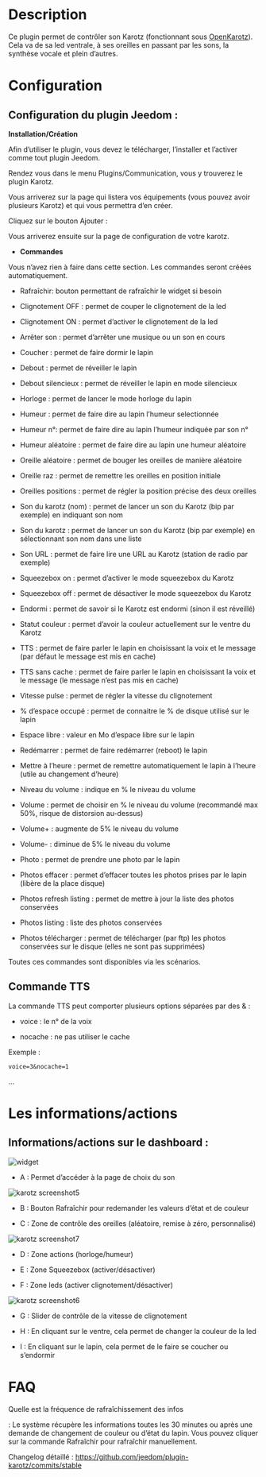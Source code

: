 Description 
===========

Ce plugin permet de contrôler son Karotz (fonctionnant sous
[OpenKarotz](http://www.openkarotz.org/)). Cela va de sa led ventrale, à
ses oreilles en passant par les sons, la synthèse vocale et plein
d’autres.

Configuration 
=============

Configuration du plugin Jeedom : 
--------------------------------

**Installation/Création**

Afin d’utiliser le plugin, vous devez le télécharger, l’installer et
l’activer comme tout plugin Jeedom.

Rendez vous dans le menu Plugins/Communication, vous y trouverez le
plugin Karotz.

Vous arriverez sur la page qui listera vos équipements (vous pouvez
avoir plusieurs Karotz) et qui vous permettra d’en créer.

Cliquez sur le bouton Ajouter :

Vous arriverez ensuite sur la page de configuration de votre karotz.

-   **Commandes**

Vous n’avez rien à faire dans cette section. Les commandes seront créées
automatiquement.

-   Rafraîchir: bouton permettant de rafraîchir le widget si besoin

-   Clignotement OFF : permet de couper le clignotement de la led

-   Clignotement ON : permet d’activer le clignotement de la led

-   Arrêter son : permet d’arrêter une musique ou un son en cours

-   Coucher : permet de faire dormir le lapin

-   Debout : permet de réveiller le lapin

-   Debout silencieux : permet de réveiller le lapin en mode silencieux

-   Horloge : permet de lancer le mode horloge du lapin

-   Humeur : permet de faire dire au lapin l’humeur selectionnée

-   Humeur n°: permet de faire dire au lapin l’humeur indiquée par son
    n°

-   Humeur aléatoire : permet de faire dire au lapin une humeur
    aléatoire

-   Oreille aléatoire : permet de bouger les oreilles de manière
    aléatoire

-   Oreille raz : permet de remettre les oreilles en position initiale

-   Oreilles positions : permet de régler la position précise des deux
    oreilles

-   Son du karotz (nom) : permet de lancer un son du Karotz (bip
    par exemple) en indiquant son nom

-   Son du karotz : permet de lancer un son du Karotz (bip par exemple)
    en sélectionnant son nom dans une liste

-   Son URL : permet de faire lire une URL au Karotz (station de radio
    par exemple)

-   Squeezebox on : permet d’activer le mode squeezebox du Karotz

-   Squeezebox off : permet de désactiver le mode squeezebox du Karotz

-   Endormi : permet de savoir si le Karotz est endormi (sinon il
    est réveillé)

-   Statut couleur : permet d’avoir la couleur actuellement sur le
    ventre du Karotz

-   TTS : permet de faire parler le lapin en choisissant la voix et le
    message (par défaut le message est mis en cache)

-   TTS sans cache : permet de faire parler le lapin en choisissant la
    voix et le message (le message n’est pas mis en cache)

-   Vitesse pulse : permet de régler la vitesse du clignotement

-   % d’espace occupé : permet de connaitre le % de disque utilisé sur
    le lapin

-   Espace libre : valeur en Mo d’espace libre sur le lapin

-   Redémarrer : permet de faire redémarrer (reboot) le lapin

-   Mettre à l’heure : permet de remettre automatiquement le lapin à
    l’heure (utile au changement d’heure)

-   Niveau du volume : indique en % le niveau du volume

-   Volume : permet de choisir en % le niveau du volume (recommandé max
    50%, risque de distorsion au-dessus)

-   Volume+ : augmente de 5% le niveau du volume

-   Volume- : diminue de 5% le niveau du volume

-   Photo : permet de prendre une photo par le lapin

-   Photos effacer : permet d’effacer toutes les photos prises par le
    lapin (libère de la place disque)

-   Photos refresh listing : permet de mettre à jour la liste des photos
    conservées

-   Photos listing : liste des photos conservées

-   Photos télécharger : permet de télécharger (par ftp) les photos
    conservées sur le disque (elles ne sont pas supprimées)

Toutes ces commandes sont disponibles via les scénarios.

Commande TTS 
------------

La commande TTS peut comporter plusieurs options séparées par des & :

-   voice : le n° de la voix

-   nocache : ne pas utiliser le cache

Exemple :

    voice=3&nocache=1

…​

Les informations/actions 
========================

Informations/actions sur le dashboard : 
---------------------------------------

![widget](../images/widget.jpg)

-   A : Permet d’accéder à la page de choix du son

![karotz screenshot5](../images/karotz_screenshot5.jpg)

-   B : Bouton Rafraîchir pour redemander les valeurs d’état et de
    couleur

-   C : Zone de contrôle des oreilles (aléatoire, remise à
    zéro, personnalisé)

![karotz screenshot7](../images/karotz_screenshot7.jpg)

-   D : Zone actions (horloge/humeur)

-   E : Zone Squeezebox (activer/désactiver)

-   F : Zone leds (activer clignotement/désactiver)

![karotz screenshot6](../images/karotz_screenshot6.jpg)

-   G : Slider de contrôle de la vitesse de clignotement

-   H : En cliquant sur le ventre, cela permet de changer la couleur de
    la led

-   I : En cliquant sur le lapin, cela permet de le faire se coucher ou
    s’endormir

FAQ 
===

Quelle est la fréquence de rafraîchissement des infos

:   Le système récupère les informations toutes les 30 minutes ou après
    une demande de changement de couleur ou d’état du lapin. Vous pouvez
    cliquer sur la commande Rafraîchir pour rafraîchir manuellement.

Changelog détaillé :
<https://github.com/jeedom/plugin-karotz/commits/stable>
